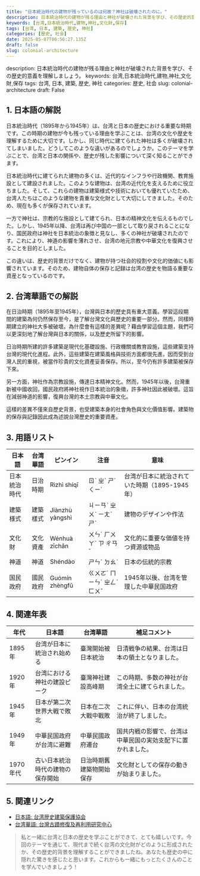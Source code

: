 ```yaml
---
title: "日本統治時代の建物が残っているのは何故？神社は破壊されたのに。"
description: 日本統治時代の建物が残る理由と神社が破壊された背景を学び、その歴史的意義を理解しましょう。
keywords: [台湾,日本統治時代,建物,神社,文化財,保存]
tags: [台湾, 日本, 建築, 歴史, 神社]
categories: [歴史, 社会]
date: 2025-05-07T06:56:27.135Z
draft: false
slug: colonial-architecture
---
```


description: 日本統治時代の建物が残る理由と神社が破壊された背景を学び、その歴史的意義を理解しましょう。
keywords: 台湾,日本統治時代,建物,神社,文化財,保存
tags: 台湾, 日本, 建築, 歴史, 神社
categories: 歴史, 社会
slug: colonial-architecture
draft: False

## 1. 日本語の解説

日本統治時代（1895年から1945年）は、台湾と日本の歴史における重要な時期です。この時期の建物が今も残っている理由を学ぶことは、台湾の文化や歴史を理解するために大切です。しかし、同じ時代に建てられた神社は多くが破壊されてしまいました。どうしてこのような違いがあるのでしょうか。このテーマを学ぶことで、台湾と日本の関係や、歴史が残した影響について深く知ることができます。

日本統治時代に建てられた建物の多くは、近代的なインフラや行政機関、教育施設として建設されました。このような建物は、台湾の近代化を支えるために役立ちました。そして、これらの建物は建築様式や技術においても優れていたため、台湾人たちはこのような建物を貴重な文化財として大切にしてきました。そのため、現在も多くが保存されています。

一方で神社は、宗教的な施設として建てられ、日本の精神文化を伝えるものでした。しかし、1945年以降、台湾は再び中国の一部として取り戻されることになり、国民政府は神社を日本統治の象徴と見なし、多くの神社が破壊されたのです。これにより、神道の影響を薄れさせ、台湾の地元宗教や中華文化を復興させることを目的としました。

この違いは、歴史的背景だけでなく、建物が持つ社会的役割や文化的価値にも影響されています。そのため、建物自体の保存と記録は台湾の歴史を物語る重要な資産となっているのです。

## 2. 台湾華語での解説

在日治時期（1895年至1945年），台灣與日本的歷史具有重大意義。學習這段期間的建築為何仍然保存至今，是了解台灣文化與歷史的重要一部分。然而，同樣時期建立的神社大多被破壞。為什麼會有這樣的差異呢？藉由學習這個主題，我們可以更深刻地了解台灣與日本的關係，以及歷史所留下的影響。

日治時期所建的許多建築是現代化基礎設施、行政機關或教育設施，這些建築支持台灣的現代化進程。此外，這些建築在建築風格與技術方面都很先進，因而受到台灣人民的重視，被當作珍貴的文化資產妥善保存。所以，至今仍有許多建築被保存下來。

另一方面，神社作為宗教設施，傳達日本精神文化。然而，1945年以後，台灣重新被中國收回，國民政府將神社視作日本統治的象徵，許多神社因此被破壞。這旨在減弱神道的影響，復興台灣的本土宗教與中華文化。

這樣的差異不僅來自歷史背景，也受建築本身的社會角色與文化價值影響。建築物的保存與記錄因此成為述說台灣歷史的重要資產。

## 3. 用語リスト

| 日本語           | 台湾華語          | ピンイン       | 注音        | 意味                                                                 |
|------------------|------------------|--------------|------------|----------------------------------------------------------------------|
| 日本統治時代     | 日治時期         | Rìzhì shíqī  | ㄖˋ ㄓˋ ㄕˊ ㄑㄧˊ | 台湾が日本に統治されていた時期（1895-1945年）                                         |
| 建築様式         | 建築樣式         | Jiànzhù yàngshì | ㄐㄧㄢˋ ㄓㄨˋ ㄧㄤˋ ㄕˋ | 建物のデザインや作法                                                             |
| 文化財           | 文化資產         | Wénhuà zīchǎn | ㄨㄣˊ ㄏㄨㄚˋ ㄗ ㄔㄢˇ | 文化的に重要な価値を持つ資源或物品                                              |
| 神道             | 神道             | Shéndào        | ㄕㄣˊ ㄉㄠˋ     | 日本の伝統的宗教                                                             |
| 国民政府         | 國民政府         | Guómín zhèngfǔ | ㄍㄨㄛˊ ㄇㄧㄣˊ ㄓㄥˋ ㄈㄨˇ | 1945年以後、台湾を管理した中華民国政府                                       |

## 4. 関連年表

| 年代   | 日本語                                | 台湾華語                          | 補足コメント                                                                               |
|--------|--------------------------------------|-----------------------------------|-------------------------------------------------------------------------------------------|
| 1895年 | 台湾が日本に統治され始める              | 臺灣開始被日本統治               | 日清戦争の結果、台湾は日本の領土となりました。                                                          |
| 1920年 | 台湾における神社の建設ピーク            | 臺灣神社建設高峰期               | この時期、多数の神社が台湾全土に建てられました。                                                    |
| 1945年 | 日本が第二次世界大戦で敗北               | 日本在二次大戰中戰敗             | これに伴い、日本の台湾統治が終了しました。                                                          |
| 1949年 | 中華民国政府が台湾に避難                 | 中華民國政府遷台                 | 国共内戦の影響で、台湾は中華民国の実効支配下に置かれました。                                              |
| 1970年代 | 古い日本統治時代の建物の保存開始      | 日治時期舊建築物開始保存         | 文化財としての保存の動きが始まりました。                                                               |

## 5. 関連リンク

- [日本語: 台湾歴史建築保護協会](https://www.taiwanbuildings.com/)
- [台湾華語: 台灣古蹟修復及再利用研究中心](https://www.tarekccu.org.tw/)

>私と一緒に台湾と日本の歴史を学ぶことができて、とても嬉しいです。今回のテーマを通じて、現代まで続く台湾の文化財がどのように形成されたか、その歴史的背景を理解することができましたね。あなたも歴史の中に隠れた驚きを感じたと思います。これからも一緒にもっとたくさんのことを学んでいきましょう！